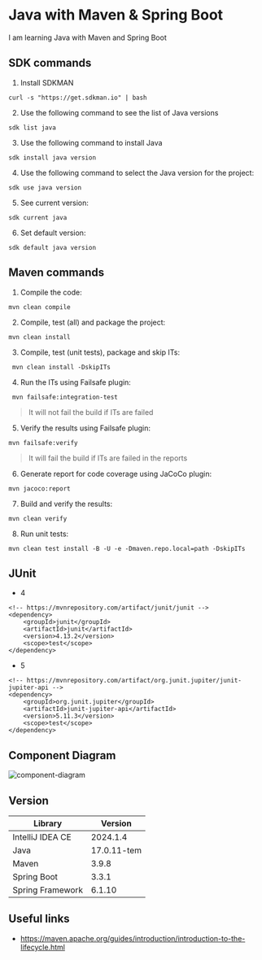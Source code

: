 # Java with Maven & Spring Boot
I am learning Java with Maven and Spring Boot

## SDK commands
1. Install SDKMAN
```
curl -s "https://get.sdkman.io" | bash
```

2. Use the following command to see the list of Java versions
```
sdk list java
```
3. Use the following command to install Java
```
sdk install java version
```
4. Use the following command to select the Java version for the project:
```
sdk use java version
```
5. See current version:
```
sdk current java
```
6. Set default version:
```
sdk default java version
```

## Maven commands
1. Compile the code:
```
mvn clean compile
```
2. Compile, test (all) and package the project:
```
mvn clean install
```
3. Compile, test (unit tests), package and skip ITs:
```
 mvn clean install -DskipITs
```
4. Run the ITs using Failsafe plugin:
```
 mvn failsafe:integration-test
```
> It will not fail the build if ITs are failed

5. Verify the results using Failsafe plugin:
```
mvn failsafe:verify
```
> It will fail the build if ITs are failed in the reports

6. Generate report for code coverage using JaCoCo plugin:
```
mvn jacoco:report
```
7. Build and verify the results:
```
mvn clean verify
```
8. Run unit tests:
```
mvn clean test install -B -U -e -Dmaven.repo.local=path -DskipITs
```

## JUnit
- 4
```
<!-- https://mvnrepository.com/artifact/junit/junit -->
<dependency>
    <groupId>junit</groupId>
    <artifactId>junit</artifactId>
    <version>4.13.2</version>
    <scope>test</scope>
</dependency>
```
- 5
```
<!-- https://mvnrepository.com/artifact/org.junit.jupiter/junit-jupiter-api -->
<dependency>
    <groupId>org.junit.jupiter</groupId>
    <artifactId>junit-jupiter-api</artifactId>
    <version>5.11.3</version>
    <scope>test</scope>
</dependency>
```


## Component Diagram
![component-diagram](https://github.com/faranak-cs/spring-fundamentals/assets/73027299/e6cb872c-f215-4b8b-ad1a-7242478d9c97)

## Version
| Library      | Version |
| -----------      | ----------- |
| IntelliJ IDEA CE | 2024.1.4    |
| Java             | 17.0.11-tem |
| Maven            | 3.9.8  |
| Spring Boot      | 3.3.1  |
| Spring Framework | 6.1.10 |

## Useful links
- https://maven.apache.org/guides/introduction/introduction-to-the-lifecycle.html
